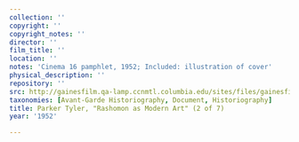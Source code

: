 ```yaml
---
collection: ''
copyright: ''
copyright_notes: ''
director: ''
film_title: ''
location: ''
notes: 'Cinema 16 pamphlet, 1952; Included: illustration of cover'
physical_description: ''
repository: ''
src: http://gainesfilm.qa-lamp.ccnmtl.columbia.edu/sites/files/gainesfilm/images/cinema_16_rashomon_pamphlet2.jpg
taxonomies: [Avant-Garde Historiography, Document, Historiography]
title: Parker Tyler, "Rashomon as Modern Art" (2 of 7)
year: '1952'

---
```

